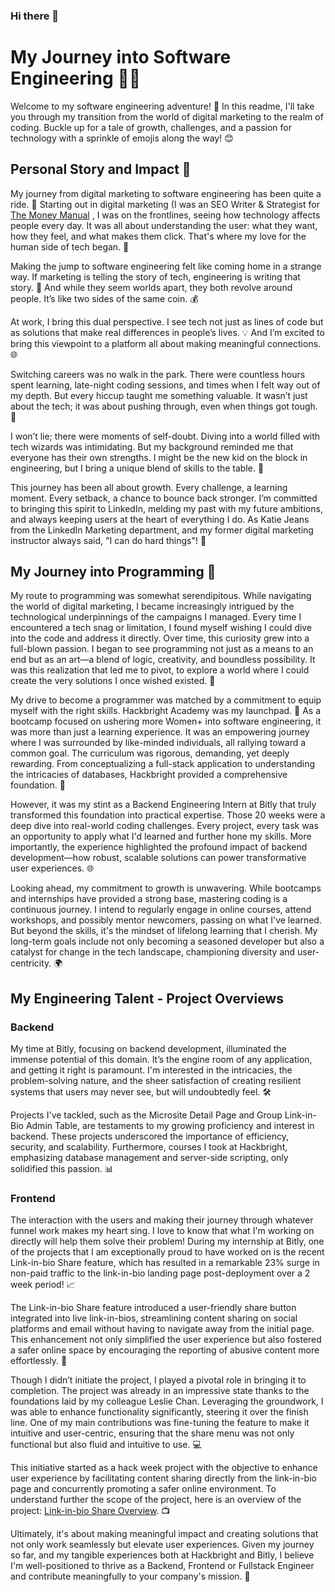 ### Hi there 👋

# My Journey into Software Engineering 👩‍💻

Welcome to my software engineering adventure! 🚀 In this readme, I'll take you through my transition from the world of digital marketing to the realm of coding. Buckle up for a tale of growth, challenges, and a passion for technology with a sprinkle of emojis along the way! 😊

## Personal Story and Impact 🌟

My journey from digital marketing to software engineering has been quite a ride. 🎢 Starting out in digital marketing (I was an SEO Writer & Strategist for [The Money Manual](https://www.themoneymanual.com/author/emily-grove)
, I was on the frontlines, seeing how technology affects people every day. It was all about understanding the user: what they want, how they feel, and what makes them click. That's where my love for the human side of tech began. 💖

Making the jump to software engineering felt like coming home in a strange way. If marketing is telling the story of tech, engineering is writing that story. 📝 And while they seem worlds apart, they both revolve around people. It’s like two sides of the same coin. 💰

At work, I bring this dual perspective. I see tech not just as lines of code but as solutions that make real differences in people’s lives. 💡 And I’m excited to bring this viewpoint to a platform all about making meaningful connections. 🌐

Switching careers was no walk in the park. There were countless hours spent learning, late-night coding sessions, and times when I felt way out of my depth. But every hiccup taught me something valuable. It wasn’t just about the tech; it was about pushing through, even when things got tough. 💪

I won’t lie; there were moments of self-doubt. Diving into a world filled with tech wizards was intimidating. But my background reminded me that everyone has their own strengths. I might be the new kid on the block in engineering, but I bring a unique blend of skills to the table. 🌟

This journey has been all about growth. Every challenge, a learning moment. Every setback, a chance to bounce back stronger. I’m committed to bringing this spirit to LinkedIn, melding my past with my future ambitions, and always keeping users at the heart of everything I do. As Katie Jeans from the LinkedIn Marketing department, and my former digital marketing instructor always said, "I can do hard things"! 💪

## My Journey into Programming 🚀

My route to programming was somewhat serendipitous. While navigating the world of digital marketing, I became increasingly intrigued by the technological underpinnings of the campaigns I managed. Every time I encountered a tech snag or limitation, I found myself wishing I could dive into the code and address it directly. Over time, this curiosity grew into a full-blown passion. I began to see programming not just as a means to an end but as an art—a blend of logic, creativity, and boundless possibility. It was this realization that led me to pivot, to explore a world where I could create the very solutions I once wished existed. 🌌

My drive to become a programmer was matched by a commitment to equip myself with the right skills. Hackbright Academy was my launchpad. 🚀 As a bootcamp focused on ushering more Women+ into software engineering, it was more than just a learning experience. It was an empowering journey where I was surrounded by like-minded individuals, all rallying toward a common goal. The curriculum was rigorous, demanding, yet deeply rewarding. From conceptualizing a full-stack application to understanding the intricacies of databases, Hackbright provided a comprehensive foundation. 💪

However, it was my stint as a Backend Engineering Intern at Bitly that truly transformed this foundation into practical expertise. Those 20 weeks were a deep dive into real-world coding challenges. Every project, every task was an opportunity to apply what I'd learned and further hone my skills. More importantly, the experience highlighted the profound impact of backend development—how robust, scalable solutions can power transformative user experiences. 🌐

Looking ahead, my commitment to growth is unwavering. While bootcamps and internships have provided a strong base, mastering coding is a continuous journey. I intend to regularly engage in online courses, attend workshops, and possibly mentor newcomers, passing on what I've learned. But beyond the skills, it's the mindset of lifelong learning that I cherish. My long-term goals include not only becoming a seasoned developer but also a catalyst for change in the tech landscape, championing diversity and user-centricity. 🌍

## My Engineering Talent - Project Overviews
### Backend
My time at Bitly, focusing on backend development, illuminated the immense potential of this domain. It’s the engine room of any application, and getting it right is paramount. I'm interested in the intricacies, the problem-solving nature, and the sheer satisfaction of creating resilient systems that users may never see, but will undoubtedly feel. 🛠️

Projects I've tackled, such as the Microsite Detail Page and Group Link-in-Bio Admin Table, are testaments to my growing proficiency and interest in backend. These projects underscored the importance of efficiency, security, and scalability. Furthermore, courses I took at Hackbright, emphasizing database management and server-side scripting, only solidified this passion. 📊

### Frontend
The interaction with the users and making their journey through whatever funnel work makes my heart sing. I love to know that what I'm working on directly will help them solve their problem! During my internship at Bitly, one of the projects that I am exceptionally proud to have worked on is the recent Link-in-bio Share feature, which has resulted in a remarkable 23% surge in non-paid traffic to the link-in-bio landing page post-deployment over a 2 week period! 📈

The Link-in-bio Share feature introduced a user-friendly share button integrated into live link-in-bios, streamlining content sharing on social platforms and email without having to navigate away from the initial page. This enhancement not only simplified the user experience but also fostered a safer online space by encouraging the reporting of abusive content more effortlessly. 🚀

Though I didn’t initiate the project, I played a pivotal role in bringing it to completion. The project was already in an impressive state thanks to the foundations laid by my colleague Leslie Chan. Leveraging the groundwork, I was able to enhance functionality significantly, steering it over the finish line. One of my main contributions was fine-tuning the feature to make it intuitive and user-centric, ensuring that the share menu was not only functional but also fluid and intuitive to use. 💻

This initiative started as a hack week project with the objective to enhance user experience by facilitating content sharing directly from the link-in-bio page and concurrently promoting a safer online environment. To understand further the scope of the project, here is an overview of the project: [Link-in-bio Share Overview](https://paschen.me/share-recording). 📺

Ultimately, it's about making meaningful impact and creating solutions that not only work seamlessly but elevate user experiences. Given my journey so far, and my tangible experiences both at Hackbright and Bitly, I believe I'm well-positioned to thrive as a Backend, Frontend or Fullstack Engineer and contribute meaningfully to your company's mission. 🌟


<!--
**emilyhopegrove/emilyhopegrove** is a ✨ _special_ ✨ repository because its `README.md` (this file) appears on your GitHub profile.

Here are some ideas to get you started:

- 🔭 I’m currently working on ...
- 🌱 I’m currently learning ...
- 👯 I’m looking to collaborate on ...
- 🤔 I’m looking for help with ...
- 💬 Ask me about ...
- 📫 How to reach me: ...
- 😄 Pronouns: ...
- ⚡ Fun fact: ...
-->
